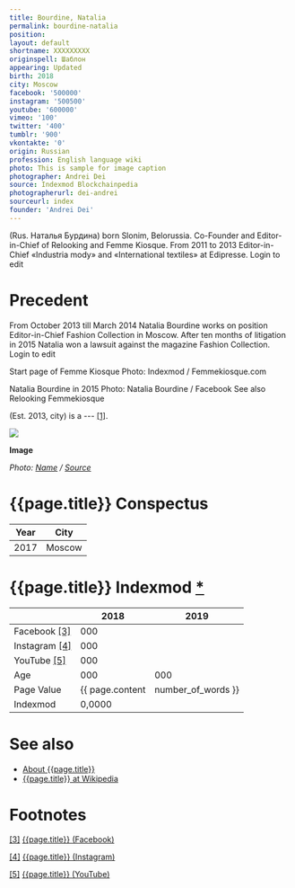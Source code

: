 ```yaml
---
title: Bourdine, Natalia
permalink: bourdine-natalia
position:
layout: default
shortname: XXXXXXXXX
originspell: Шаблон
appearing: Updated
birth: 2018
city: Moscow
facebook: '500000'
instagram: '500500'
youtube: '600000'
vimeo: '100'
twitter: '400'
tumblr: '900'
vkontakte: '0'
origin: Russian
profession: English language wiki
photo: This is sample for image caption
photographer: Andrei Dei
source: Indexmod Blockchainpedia
photographerurl: dei-andrei
sourceurl: index
founder: 'Andrei Dei'
---
```


(Rus. Наталья Бурдина) born Slonim, Belorussia. Co-Founder and Editor-in-Chief of Relooking and Femme Kiosque. From 2011 to 2013 Editor-in-Chief  «Industria mody» and «International textiles» at Edipresse. Login to edit

# Precedent

From October 2013 till March 2014  Natalia Bourdine works on position Editor-in-Chief  Fashion Collection in Moscow. After ten months of litigation in 2015 Natalia won a lawsuit against the magazine Fashion Collection. Login to edit



Start page of Femme Kiosque
Photo: Indexmod / Femmekiosque.com

Natalia Bourdine in 2015
Photo: Natalia Bourdine / Facebook
See also
Relooking
Femmekiosque

(Est. 2013, city) is a --- <span id="a1">[\[1\]](#f1)</span>.

![](/encyclopedia/images/{{page.permalink}}.jpg)

**Image**

*Photo: [Name](index) / [Source](index)*

# {{page.title}} Conspectus

|Year|City|
|-|-|
|2017|Moscow|

# {{page.title}} Indexmod [*](indexmod)

||2018|2019|
|-|-|-|
|Facebook <span id="a3">[\[3\]](#f3)</span>|000||
|Instagram <span id="a4">[\[4\]](#f4)</span>|000||
|YouTube <span id="a5">[\[5\]](#f5)</span>|000||
|Age|000|000|
|Page Value|{{ page.content | number_of_words }}||
|Indexmod|0,0000||

# See also

+ [About {{page.title}}](index)
+ [{{page.title}} at Wikipedia](index)

# Footnotes

[[3]](#a3) <span id="f3"></span> [{{page.title}} (Facebook)](index)

[[4]](#a4) <span id="f4"></span> [{{page.title}} (Instagram)](index)

[[5]](#a5) <span id="f5"></span> [{{page.title}} (YouTube)](index)
